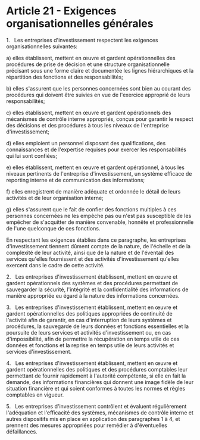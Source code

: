 # Article 21 - Exigences organisationnelles générales


1.   Les entreprises d'investissement respectent les exigences organisationnelles suivantes:

a) elles établissent, mettent en œuvre et gardent opérationnelles des procédures de prise de décision et une structure organisationnelle précisant sous une forme claire et documentée les lignes hiérarchiques et la répartition des fonctions et des responsabilités;

b) elles s'assurent que les personnes concernées sont bien au courant des procédures qui doivent être suivies en vue de l'exercice approprié de leurs responsabilités;

c) elles établissent, mettent en œuvre et gardent opérationnels des mécanismes de contrôle interne appropriés, conçus pour garantir le respect des décisions et des procédures à tous les niveaux de l'entreprise d'investissement;

d) elles emploient un personnel disposant des qualifications, des connaissances et de l'expertise requises pour exercer les responsabilités qui lui sont confiées;

e) elles établissent, mettent en œuvre et gardent opérationnel, à tous les niveaux pertinents de l'entreprise d'investissement, un système efficace de reporting interne et de communication des informations;

f) elles enregistrent de manière adéquate et ordonnée le détail de leurs activités et de leur organisation interne;

g) elles s'assurent que le fait de confier des fonctions multiples à ces personnes concernées ne les empêche pas ou n'est pas susceptible de les empêcher de s'acquitter de manière convenable, honnête et professionnelle de l'une quelconque de ces fonctions.

En respectant les exigences établies dans ce paragraphe, les entreprises d'investissement tiennent dûment compte de la nature, de l'échelle et de la complexité de leur activité, ainsi que de la nature et de l'éventail des services qu'elles fournissent et des activités d'investissement qu'elles exercent dans le cadre de cette activité.

2.   Les entreprises d'investissement établissent, mettent en œuvre et gardent opérationnels des systèmes et des procédures permettant de sauvegarder la sécurité, l'intégrité et la confidentialité des informations de manière appropriée eu égard à la nature des informations concernées.

3.   Les entreprises d'investissement établissent, mettent en œuvre et gardent opérationnelles des politiques appropriées de continuité de l'activité afin de garantir, en cas d'interruption de leurs systèmes et procédures, la sauvegarde de leurs données et fonctions essentielles et la poursuite de leurs services et activités d'investissement ou, en cas d'impossibilité, afin de permettre la récupération en temps utile de ces données et fonctions et la reprise en temps utile de leurs activités et services d'investissement.

4.   Les entreprises d'investissement établissent, mettent en œuvre et gardent opérationnelles des politiques et des procédures comptables leur permettant de fournir rapidement à l'autorité compétente, si elle en fait la demande, des informations financières qui donnent une image fidèle de leur situation financière et qui soient conformes à toutes les normes et règles comptables en vigueur.

5.   Les entreprises d'investissement contrôlent et évaluent régulièrement l'adéquation et l'efficacité des systèmes, mécanismes de contrôle interne et autres dispositifs mis en place en application des paragraphes 1 à 4, et prennent des mesures appropriées pour remédier à d'éventuelles défaillances.
